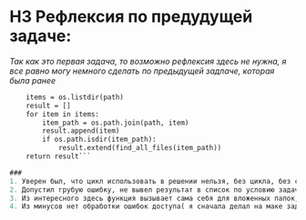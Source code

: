 # H3 Рефлексия по предудущей задаче:
*Так как это первая задача, то возможно рефлексия здесь не нужна, я все равно могу немного сделать по предыдущей задлаче, которая была ранее* 

```def find_all_files(path):
    items = os.listdir(path)
    result = []
    for item in items:
        item_path = os.path.join(path, item)
        result.append(item)
        if os.path.isdir(item_path):
            result.extend(find_all_files(item_path))
    return result```

###
1. Уверен был, что цикл использовать в решении нельзя, без цикла, без срезов и других методов решить не получалось, в итоге отправил решение с циклом.
2. Допустил грубую ошибку, не вывел результат в список по условию задачи. Я понимаю почему так сделал.
3. Из интересного здесь функция вызывает сама себя для вложенных папок, возвращает только имена и у нас выходит "плоский список"(без вложенного списка) через метод extend для вложенных папок.
4. Из минусов нет обработки ошибок доступа( я сначала делал на маке задачу, там с этим еще сложнее), нет структуры в виде отступов или дерева, но тут этого и не требовалось
